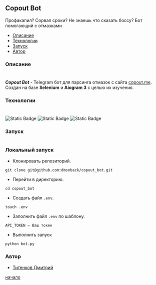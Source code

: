 ## Copout Bot
[](#начало)
Профакапил? Сорвал сроки? Не знаешь что сказать боссу?
Бот помогающий с отмазками

- [Описание](#Описание)
- [Технологии](#Технологии)
- [Запуск](#Запуск)
- [Автор](#Автор)

### Описание
#
___Copout Bot___ - Telegram бот для парсинга отмазок с сайта [copout.me](http://copout.me). 
Создан на базе ____Selenium____ и ____Aiogram 3____ с целью их изучения.

### Технологии
#
![Static Badge](https://img.shields.io/badge/python-black?style=for-the-badge&logo=python&logoColor=white&labelColor=black&cacheSeconds=3600)
![Static Badge](https://img.shields.io/badge/aiogram-3-black?style=for-the-badge&logo=aiogram&logoColor=white&labelColor=black&color=gray&cacheSeconds=3600)
![Static Badge](https://img.shields.io/badge/Selenium-black?style=for-the-badge&logo=Selenium&logoColor=white&link=https%3A%2F%2Fwww.selenium.dev%2F)


### Запуск
#
### Локальный запуск

 - Клонировать репозиторий.
```shell
git clone git@github.com:dmsnback/copout_bot.git
```
- Перейти в директорию.
```shell
cd copout_bot
```
- Создать файл ```.env```.
```shell
touch .env
```
- Заполнить файл ```.env``` по шаблону.
```python
API_TOKEN = Ваш токен
```
- Выполнить запуск
```shell
python bot.py
```

### Автор

- [Титенков Дмитрий](https://github.com/dmsnback)

[начало](#начало)


